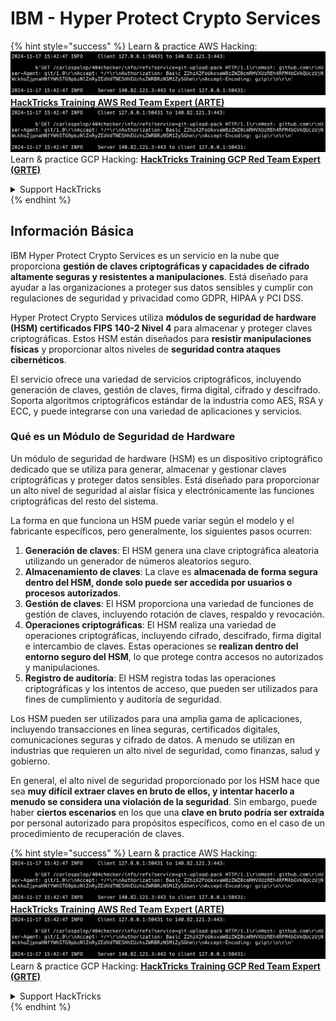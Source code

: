 # IBM - Hyper Protect Crypto Services

{% hint style="success" %}
Learn & practice AWS Hacking:<img src="../../.gitbook/assets/image (1).png" alt="" data-size="line">[**HackTricks Training AWS Red Team Expert (ARTE)**](https://training.hacktricks.xyz/courses/arte)<img src="../../.gitbook/assets/image (1).png" alt="" data-size="line">\
Learn & practice GCP Hacking: <img src="../../.gitbook/assets/image (2).png" alt="" data-size="line">[**HackTricks Training GCP Red Team Expert (GRTE)**<img src="../../.gitbook/assets/image (2).png" alt="" data-size="line">](https://training.hacktricks.xyz/courses/grte)

<details>

<summary>Support HackTricks</summary>

* Check the [**subscription plans**](https://github.com/sponsors/carlospolop)!
* **Join the** 💬 [**Discord group**](https://discord.gg/hRep4RUj7f) or the [**telegram group**](https://t.me/peass) or **follow** us on **Twitter** 🐦 [**@hacktricks\_live**](https://twitter.com/hacktricks\_live)**.**
* **Share hacking tricks by submitting PRs to the** [**HackTricks**](https://github.com/carlospolop/hacktricks) and [**HackTricks Cloud**](https://github.com/carlospolop/hacktricks-cloud) github repos.

</details>
{% endhint %}

## Información Básica

IBM Hyper Protect Crypto Services es un servicio en la nube que proporciona **gestión de claves criptográficas y capacidades de cifrado altamente seguras y resistentes a manipulaciones**. Está diseñado para ayudar a las organizaciones a proteger sus datos sensibles y cumplir con regulaciones de seguridad y privacidad como GDPR, HIPAA y PCI DSS.

Hyper Protect Crypto Services utiliza **módulos de seguridad de hardware (HSM) certificados FIPS 140-2 Nivel 4** para almacenar y proteger claves criptográficas. Estos HSM están diseñados para **resistir manipulaciones físicas** y proporcionar altos niveles de **seguridad contra ataques cibernéticos**.

El servicio ofrece una variedad de servicios criptográficos, incluyendo generación de claves, gestión de claves, firma digital, cifrado y descifrado. Soporta algoritmos criptográficos estándar de la industria como AES, RSA y ECC, y puede integrarse con una variedad de aplicaciones y servicios.

### Qué es un Módulo de Seguridad de Hardware

Un módulo de seguridad de hardware (HSM) es un dispositivo criptográfico dedicado que se utiliza para generar, almacenar y gestionar claves criptográficas y proteger datos sensibles. Está diseñado para proporcionar un alto nivel de seguridad al aislar física y electrónicamente las funciones criptográficas del resto del sistema.

La forma en que funciona un HSM puede variar según el modelo y el fabricante específicos, pero generalmente, los siguientes pasos ocurren:

1. **Generación de claves**: El HSM genera una clave criptográfica aleatoria utilizando un generador de números aleatorios seguro.
2. **Almacenamiento de claves**: La clave es **almacenada de forma segura dentro del HSM, donde solo puede ser accedida por usuarios o procesos autorizados**.
3. **Gestión de claves**: El HSM proporciona una variedad de funciones de gestión de claves, incluyendo rotación de claves, respaldo y revocación.
4. **Operaciones criptográficas**: El HSM realiza una variedad de operaciones criptográficas, incluyendo cifrado, descifrado, firma digital e intercambio de claves. Estas operaciones se **realizan dentro del entorno seguro del HSM**, lo que protege contra accesos no autorizados y manipulaciones.
5. **Registro de auditoría**: El HSM registra todas las operaciones criptográficas y los intentos de acceso, que pueden ser utilizados para fines de cumplimiento y auditoría de seguridad.

Los HSM pueden ser utilizados para una amplia gama de aplicaciones, incluyendo transacciones en línea seguras, certificados digitales, comunicaciones seguras y cifrado de datos. A menudo se utilizan en industrias que requieren un alto nivel de seguridad, como finanzas, salud y gobierno.

En general, el alto nivel de seguridad proporcionado por los HSM hace que sea **muy difícil extraer claves en bruto de ellos, y intentar hacerlo a menudo se considera una violación de la seguridad**. Sin embargo, puede haber **ciertos escenarios** en los que una **clave en bruto podría ser extraída** por personal autorizado para propósitos específicos, como en el caso de un procedimiento de recuperación de claves.

{% hint style="success" %}
Learn & practice AWS Hacking:<img src="../../.gitbook/assets/image (1).png" alt="" data-size="line">[**HackTricks Training AWS Red Team Expert (ARTE)**](https://training.hacktricks.xyz/courses/arte)<img src="../../.gitbook/assets/image (1).png" alt="" data-size="line">\
Learn & practice GCP Hacking: <img src="../../.gitbook/assets/image (2).png" alt="" data-size="line">[**HackTricks Training GCP Red Team Expert (GRTE)**<img src="../../.gitbook/assets/image (2).png" alt="" data-size="line">](https://training.hacktricks.xyz/courses/grte)

<details>

<summary>Support HackTricks</summary>

* Check the [**subscription plans**](https://github.com/sponsors/carlospolop)!
* **Join the** 💬 [**Discord group**](https://discord.gg/hRep4RUj7f) or the [**telegram group**](https://t.me/peass) or **follow** us on **Twitter** 🐦 [**@hacktricks\_live**](https://twitter.com/hacktricks\_live)**.**
* **Share hacking tricks by submitting PRs to the** [**HackTricks**](https://github.com/carlospolop/hacktricks) and [**HackTricks Cloud**](https://github.com/carlospolop/hacktricks-cloud) github repos.

</details>
{% endhint %}
